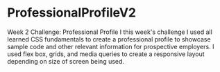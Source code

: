 # ProfessionalProfileV2
Week 2 Challenge: Professional Profile 
I this week's challenge I used all learned CSS fundamentals to create a professional profile to showcase sample code and other relevant information for prospective employers. I used flex box, grids, and media queries to create a responsive layout depending on size of screen being used. 